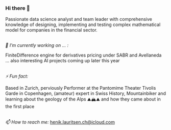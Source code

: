 ### Hi there 👋

Passionate data science analyst and team leader with comprehensive knowledge of designing, implementing and testing complex mathematical model for companies in the financial sector.

\
*🔭 I’m currently working on ... :*

FiniteDifference engine for derivatives pricing under SABR and Avellaneda ... also interesting AI projects coming up later this year


\
*⚡ Fun fact:*

Based in Zurich, perviously Performer at the Pantomime Theater Tivolis Garde in Copenhagen, (amateur) expert in Swiss History, Mountainbiker and learning about the geology of the Alps ⛰️🏔️⛰️ and how they came about in the first place

\
*📫 How to reach me:*
henik.lauritsen.ch@icloud.com


<!--
**henrik-lauritsen-ch/henrik-lauritsen-ch** is a ✨ _special_ ✨ repository because its `README.md` (this file) appears on your GitHub profile.

Here are some ideas to get you started:

- 🔭 I’m currently working on ...
- 🌱 I’m currently learning ...
- 👯 I’m looking to collaborate on ...
- 🤔 I’m looking for help with ...
- 💬 Ask me about ...
- 📫 How to reach me: ...
- 😄 Pronouns: ...
- ⚡ Fun fact: ...
-->
